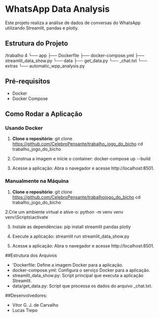 # WhatsApp Data Analysis

Este projeto realiza a análise de dados de conversas do WhatsApp utilizando Streamlit, pandas e plotly.

## Estrutura do Projeto
/trabalho 4
  └── app
    ├── Dockerfile 
    ├── docker-compose.yml 
    ├── streamlit_data_show.py
    └── data
      ├── get_data.py 
      └── _chat.txt
  └── extras
    └── automatic_wpp_analysis.py


## Pré-requisitos

- Docker
- Docker Compose

## Como Rodar a Aplicação

### Usando Docker

1. **Clone o repositório**:
   git clone https://github.com/CelebroPensante/trabalho_jogo_do_bicho
   cd trabalho_jogo_do_bicho
   
2. Construa a imagem e inicie o container:
   docker-compose up --build

3. Acesse a aplicação: 
   Abra o navegador e acesse http://localhost:8501.

### Manualmente na Máquina
1. **Clone o repositório**:
   git clone https://github.com/CelebroPensante/trabalhojogo_do_bicho
   cd trabalho_jogo_do_bicho

2.Crie um ambiente virtual e ative-o:
  python -m venv venv
  venv\Scripts\activate

3. Instale as dependências:
  pip install streamlit pandas plotly

4. Execute a aplicação:
  streamlit run streamlit_data_show.py

5. Acesse a aplicação:
   Abra o navegador e acesse http://localhost:8501.

##Estrutura dos Arquivos
- 'Dockerfile: Define a imagem Docker para a aplicação.
- docker-compose.yml: Configura o serviço Docker para a aplicação.
- streamlit_data_show.py: Script principal que executa a aplicação Streamlit.
- data/get_data.py: Script que processa os dados do arquivo _chat.txt.

##Desenvolvedores:
- Vitor G. J. de Carvalho
- Lucas Tiepo
